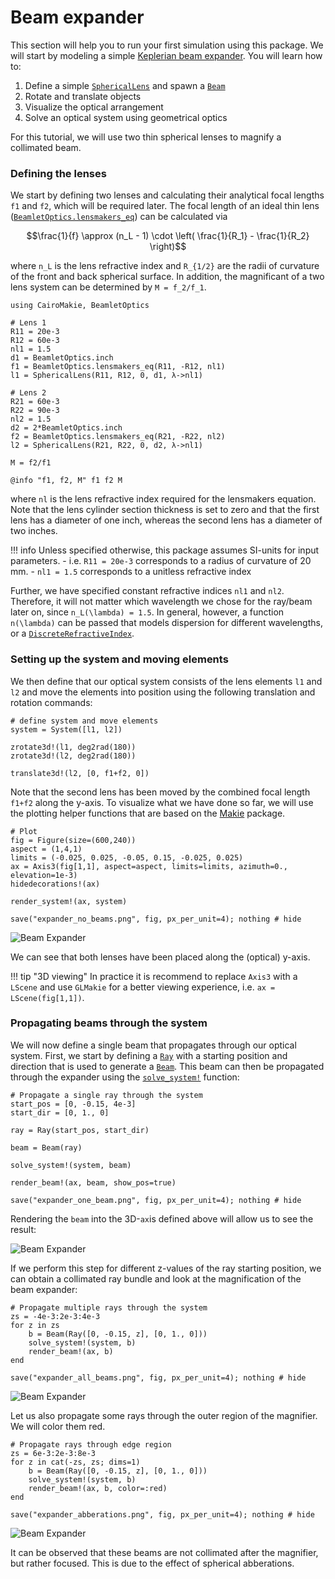 # Beam expander

This section will help you to run your first simulation using this package. We will start by modeling a simple [Keplerian beam expander](https://www.thorlabs.us/newgrouppage9.cfm?objectgroup_id=14648). You will learn how to:

1. Define a simple [`SphericalLens`](@ref) and spawn a [`Beam`](@ref)
2. Rotate and translate objects
3. Visualize the optical arrangement 
4. Solve an optical system using geometrical optics

For this tutorial, we will use two thin spherical lenses to magnify a collimated beam. 

### Defining the lenses

We start by defining two lenses and calculating their analytical focal lengths `f1` and `f2`, which will be required later. The focal length of an ideal thin lens ([`BeamletOptics.lensmakers_eq`](@ref)) can be calculated via

```math
\frac{1}{f} \approx (n_L - 1) \cdot \left( \frac{1}{R_1} - \frac{1}{R_2} \right)
```

where ``n_L`` is the lens refractive index and ``R_{1/2}`` are the radii of curvature of the front and back spherical surface. In addition, the magnificant of a two lens system can be determined by ``M = f_2/f_1``.

```@example beam_expander
using CairoMakie, BeamletOptics

# Lens 1
R11 = 20e-3
R12 = 60e-3
nl1 = 1.5
d1 = BeamletOptics.inch
f1 = BeamletOptics.lensmakers_eq(R11, -R12, nl1)
l1 = SphericalLens(R11, R12, 0, d1, λ->nl1)

# Lens 2
R21 = 60e-3
R22 = 90e-3
nl2 = 1.5
d2 = 2*BeamletOptics.inch
f2 = BeamletOptics.lensmakers_eq(R21, -R22, nl2)
l2 = SphericalLens(R21, R22, 0, d2, λ->nl1)

M = f2/f1

@info "f1, f2, M" f1 f2 M
```

where `nl` is the lens refractive index required for the lensmakers equation. Note that the lens cylinder section thickness is set to zero and that the first lens has a diameter of one inch, whereas the second lens has a diameter of two inches.

!!! info
    Unless specified otherwise, this package assumes SI-units for input parameters.
     - i.e. `R11 = 20e-3` corresponds to a radius of curvature of 20 mm.
     - `nl1 = 1.5` corresponds to a unitless refractive index

Further, we have specified constant refractive indices `nl1` and `nl2`. Therefore, it will not matter which wavelength we chose for the ray/beam later on, since ``n_L(\lambda) = 1.5``. In general, however, a function  ``n(\lambda)`` can be passed that models dispersion for different wavelengths, or a [`DiscreteRefractiveIndex`](@ref).

### Setting up the system and moving elements

We then define that our optical system consists of the lens elements `l1` and `l2` and move the elements into position using the following translation and rotation commands:

```@example beam_expander
# define system and move elements
system = System([l1, l2])

zrotate3d!(l1, deg2rad(180))
zrotate3d!(l2, deg2rad(180))

translate3d!(l2, [0, f1+f2, 0])
```

Note that the second lens has been moved by the combined focal length `f1+f2` along the y-axis. To visualize what we have done so far, we will use the plotting helper functions that are based on the [Makie](https://docs.makie.org/stable/) package.

```@example beam_expander
# Plot
fig = Figure(size=(600,240))
aspect = (1,4,1)
limits = (-0.025, 0.025, -0.05, 0.15, -0.025, 0.025)
ax = Axis3(fig[1,1], aspect=aspect, limits=limits, azimuth=0., elevation=1e-3)
hidedecorations!(ax)

render_system!(ax, system)

save("expander_no_beams.png", fig, px_per_unit=4); nothing # hide
```

![Beam Expander](expander_no_beams.png)

We can see that both lenses have been placed along the (optical) y-axis.   

!!! tip "3D viewing"
    In practice it is recommend to replace `Axis3` with a `LScene` and use `GLMakie` for a better viewing experience, i.e. `ax = LScene(fig[1,1])`.

### Propagating beams through the system

We will now define a single beam that propagates through our optical system. First, we start by defining a [`Ray`](@ref) with a starting position and direction that is used to generate a [`Beam`](@ref). This beam can then be propagated through the expander using the [`solve_system!`](@ref) function:

```@example beam_expander
# Propagate a single ray through the system
start_pos = [0, -0.15, 4e-3]
start_dir = [0, 1., 0]

ray = Ray(start_pos, start_dir)

beam = Beam(ray)

solve_system!(system, beam)

render_beam!(ax, beam, show_pos=true)

save("expander_one_beam.png", fig, px_per_unit=4); nothing # hide
```

Rendering the `beam` into the 3D-`ax`is defined above will allow us to see the result:

![Beam Expander](expander_one_beam.png)

If we perform this step for different z-values of the ray starting position, we can obtain a collimated ray bundle and look at the magnification of the beam expander:

```@example beam_expander
# Propagate multiple rays through the system
zs = -4e-3:2e-3:4e-3
for z in zs
    b = Beam(Ray([0, -0.15, z], [0, 1., 0]))
    solve_system!(system, b)
    render_beam!(ax, b)
end

save("expander_all_beams.png", fig, px_per_unit=4); nothing # hide
```

![Beam Expander](expander_all_beams.png)

Let us also propagate some rays through the outer region of the magnifier. We will color them red.

```@example beam_expander
# Propagate rays through edge region
zs = 6e-3:2e-3:8e-3
for z in cat(-zs, zs; dims=1)
    b = Beam(Ray([0, -0.15, z], [0, 1., 0]))
    solve_system!(system, b)
    render_beam!(ax, b, color=:red)
end

save("expander_abberations.png", fig, px_per_unit=4); nothing # hide
```

![Beam Expander](expander_abberations.png)

It can be observed that these beams are not collimated after the magnifier, but rather focused. This is due to the effect of spherical abberations. 